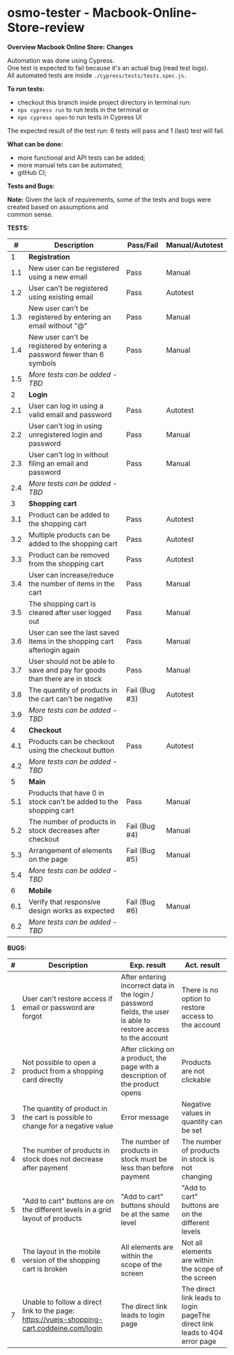 # osmo-tester - Macbook-Online-Store-review

**Overview Macbook Online Store:**
**Changes**

Automation was done using Cypress.  
One test is expected to fail because it's an actual bug (read test logs).  
All automated tests are inside `./cypress/tests/tests.spec.js.`

**To run tests:**

- checkout this branch
  inside project directory in terminal run:
- `npx cypress run` to run tests in the terminal
  or
- `npx cypress open` to run tests in Cypress UI

The expected result of the test run: 6 tests will pass and 1 (last) test will fail.

**What can be done:**

- more functional and API tests can be added;
- more manual tets can be automated;
- gitHub CI;

**Tests and Bugs:**

**Note:** Given the lack of requirements, some of the tests and bugs were created based on assumptions and  
common sense.

**TESTS:**

| **#** | **Description**                                                           | **Pass/Fail** | **Manual/Autotest** |
| ----- | ------------------------------------------------------------------------- | ------------- | ------------------- |
| 1     | **Registration**                                                          |               |                     |
| 1.1   | New user can be registered using a new email                              | Pass          | Manual              |
| 1.2   | User can't be registered using existing email                             | Pass          | Autotest            |
| 1.3   | New user can't be registered by entering an email without "@"             | Pass          | Manual              |
| 1.4   | New user can't be registered by entering a password fewer than 6 symbols  | Pass          | Manual              |
| 1.5   | _More tests can be added - TBD_                                           |               |                     |
| 2     | **Login**                                                                 |               |                     |
| 2.1   | User can log in using a valid email and password                          | Pass          | Autotest            |
| 2.2   | User can't log in using unregistered login and password                   | Pass          | Manual              |
| 2.3   | User can't log in without filing an email and password                    | Pass          | Manual              |
| 2.4   | _More tests can be added - TBD_                                           |               |                     |
| 3     | **Shopping cart**                                                         |               |                     |
| 3.1   | Product can be added to the shopping cart                                 | Pass          | Autotest            |
| 3.2   | Multiple products can be added to the shopping cart                       | Pass          | Autotest            |
| 3.3   | Product can be removed from the shopping cart                             | Pass          | Autotest            |
| 3.4   | User can increase/reduce the number of items in the cart                  | Pass          | Manual              |
| 3.5   | The shopping cart is cleared after user logged out                        | Pass          | Manual              |
| 3.6   | User can see the last saved items in the shopping cart afterlogin again   | Pass          | Manual              |
| 3.7   | User should not be able to save and pay for goods than there are in stock | Pass          | Manual              |
| 3.8   | The quantity of products in the cart can't be negative                    | Fail (Bug #3) | Autotest            |
| 3.9   | _More tests can be added - TBD_                                           |               |                     |
| 4     | **Checkout**                                                              |               |                     |
| 4.1   | Products can be checkout using the checkout button                        | Pass          | Autotest            |
| 4.2   | _More tests can be added - TBD_                                           |               |                     |
| 5     | **Main**                                                                  |               |                     |
| 5.1   | Products that have 0 in stock can't be added to the shopping cart         | Pass          | Manual              |
| 5.2   | The number of products in stock decreases after checkout                  | Fail (Bug #4) | Manual              |
| 5.3   | Arrangement of elements on the page                                       | Fail (Bug #5) | Manual              |
| 5.4   | _More tests can be added - TBD_                                           |               |                     |
| 6     | **Mobile**                                                                |               |                     |
| 6.1   | Verify that responsive design works as expected                           | Fail (Bug #6) | Manual              |
| 6.2   | _More tests can be added - TBD_                                           |               |                     |

**BUGS:**

| #   | Description                                                                                | Exp. result                                                                                                     | Act. result                                                                |
| --- | ------------------------------------------------------------------------------------------ | --------------------------------------------------------------------------------------------------------------- | -------------------------------------------------------------------------- |
| 1   | User can't restore access if email or password are forgot                                  | After entering incorrect data in the login / password fields, the user is able to restore access to the account | There is no option to restore access to the account                        |
| 2   | Not possible to open a product from a shopping card directly                               | After clicking on a product, the page with a description of the product opens                                   | Products are not clickable                                                 |
| 3   | The quantity of product in the cart is possible to change for a negative value             | Error message                                                                                                   | Negative values in quantity can be set                                     |
| 4   | The number of products in stock does not decrease after payment                            | The number of products in stock must be less than before payment                                                | The number of products in stock is not changing                            |
| 5   | "Add to cart" buttons are on the different levels in a grid layout of products             | "Add to cart" buttons should be at the same level                                                               | "Add to cart" buttons are on the different levels                          |
| 6   | The layout in the mobile version of the shopping cart is broken                            | All elements are within the scope of the screen                                                                 | Not all elements are within the scope of the screen                        |
| 7   | Unable to follow a direct link to the page: https://vuejs-shopping-cart.coddeine.com/login | The direct link leads to login page                                                                             | The direct link leads to login pageThe direct link leads to 404 error page |
